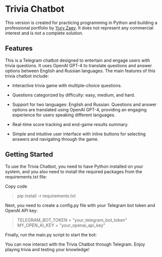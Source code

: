 # Trivia Chatbot
This version is created for practicing programming in Python and building a professional portfolio by <a href="https://github.com/jzaev" target="_blank">Yury Zaev</a>. It does not represent any commercial interest and is not a complete solution.

## Features
This is a Telegram chatbot designed to entertain and engage users with trivia questions. It uses OpenAI GPT-4 to translate questions and answer options between English and Russian languages. The main features of this trivia chatbot include:

* Interactive trivia game with multiple-choice questions.

* Questions categorized by difficulty: easy, medium, and hard.

* Support for two languages: English and Russian. Questions and answer options are translated using OpenAI GPT-4, providing an engaging experience for users speaking different languages.

* Real-time score tracking and end-game results summary.

* Simple and intuitive user interface with inline buttons for selecting answers and navigating through the game.

## Getting Started
To use the Trivia Chatbot, you need to have Python installed on your system, and you also need to install the required packages from the requirements.txt file:

Copy code
> pip install -r requirements.txt

Next, you need to create a config.py file with your Telegram bot token and OpenAI API key:

>TELEGRAM_BOT_TOKEN = "your_telegram_bot_token"
>MY_OPEN_AI_KEY = "your_openai_api_key"

Finally, run the main.py script to start the bot:

You can now interact with the Trivia Chatbot through Telegram. Enjoy playing trivia and testing your knowledge!